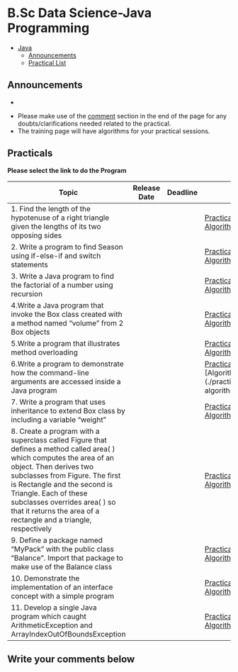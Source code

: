 # B.Sc Data Science-Java Programming

- [Java](#dsa-using-java)
  - [Announcements](#announcements)
  - [Practical List](#practicals)
  

## Announcements

<script>
  var countDownDate = new Date("Feb 20, 2023 09:30:00").getTime();
  var myfunc = setInterval(function() {
    var now = new Date().getTime();
    var timeleft = countDownDate - now;
        
    // Calculating the days, hours, minutes and seconds left
    var days = Math.floor(timeleft / (1000 * 60 * 60 * 24));
    var hours = Math.floor((timeleft % (1000 * 60 * 60 * 24)) / (1000 * 60 * 60));
    var minutes = Math.floor((timeleft % (1000 * 60 * 60)) / (1000 * 60));
    var seconds = Math.floor((timeleft % (1000 * 60)) / 1000);

    var lastDate = new Date("Feb 24, 2023 12:45:00");

    if(now<countDownDate){
      document.getElementById("time").innerHTML = 'The Training starts in ' + days + ' days ' + hours + ' hours ' + minutes + ' minutes ' + seconds + ' seconds <br /> <br />';
    } else if(now>=countDownDate && now<=lastDate){
      document.getElementById("time").innerHTML = 'The Training is LIVE! <br /> <br />';
    } else if(now>lastDate){
      document.getElementById("time").innerHTML = 'The Training is COMPLETED! <br /> <br />';
    }

  },1000);
</script>

<div>
  <ul>
    <li id='time'></li>
  </ul>
</div>

- Please make use of the [comment](#write-your-comments-below) section in the end of the page for any doubts/clarifications needed related to the practical.
- The training page will have algorithms for your practical sessions.


## Practicals

**Please select the link to do the Program**



| Topic                                                                                        | Release Date | Deadline             | Link                                                                                                                     |
| -------------------------------------------------------------------------------------------- | ------------ | -------------------- | ------------------------------------------------------------------------------------------------------------------------ |
| 1.	Find the length of the hypotenuse of a right triangle given the lengths of its two opposing sides        |   |  | [Practical 1](https://classroom.github.com/a/XRyyXu1t) / [Algorithm/Pseudocode](./practical-algorithms/algorithm-1.md)   |
| 2.	Write a program to find Season using if-else-if and switch statements                                  |   |  | [Practical 2](https://classroom.github.com/a/QqstL6mr) / [Algorithm/Pseudocode](./practical-algorithms/algorithm-2.md)   |
| 3. Write a Java program to find the factorial of a number using recursion   |   |  | [Practical 3](https://classroom.github.com/a/7MJvCR8I) / [Algorithm/Pseudocode](./practical-algorithms/algorithm-3.md)   |
| 4.Write a Java program that invoke the Box class created with a method named “volume” from 2 Box objects                |  |   | [Practical 4](https://classroom.github.com/a/3ICxrNvq) / [Algorithm/Pseudocode](./practical-algorithms/algorithm-4.md)   |
| 5.Write a program that illustrates method overloading|   |  | [Practical 5](https://classroom.github.com/a/lNRRCkch) / [Algorithm/Pseudocode](./practical-algorithms/algorithm-5.md)   |
| 6.Write a program to demonstrate how the command-line arguments are accessed inside a Java program  |   |  | [Practical 6](https://classroom.github.com/a/-YpUCPUK) / [Algorithm/Pseudocode](./practical-algorithms/ algorithm-6.md)   |
| 7. Write a program that uses inheritance to extend Box class by including a variable “weight”                                   |   |  | [Practical 7](https://classroom.github.com/a/Y02sILAW) / [Algorithm/Pseudocode](./practical-algorithms/algorithm-7.md)   |
| 8. Create a program with a superclass called Figure that defines a method called area( ) which computes the area of an object. Then derives two subclasses from Figure. The first is Rectangle and the second is Triangle. Each of these subclasses overrides area( ) so that it returns the area of a rectangle and a triangle, respectively                                |   |  | [Practical 8](https://classroom.github.com/a/PKsk6R1Z) / [Algorithm/Pseudocode](./practical-algorithms/algorithm-8.md)   |
| 9. Define a package named “MyPack” with the public class “Balance”. Import that package to make use of the Balance class                                            |   |  | [Practical 9](https://classroom.github.com/a/rQHnRTSS) / [Algorithm/Pseudocode](./practical-algorithms/algorithm-9.md)   |
| 10. Demonstrate the implementation of an interface concept with a simple program                                             |   |  | [Practical 10](https://classroom.github.com/a/ZHQNMk3T) / [Algorithm/Pseudocode](./practical-algorithms/algorithm-10.md) |
| 11.	Develop a single Java program which caught ArithmeticException and ArrayIndexOutOfBoundsException                                             |   |  | [Practical 10](https://classroom.github.com/a/ZHQNMk3T) / [Algorithm/Pseudocode](./practical-algorithms/algorithm-10.md) |






<!-- ## Pattern of the Test

| Section           | Questions    | Time    |
| ----------------- | ------------ | ------- |
| Programming Logic | 10 Questions | 15 Mins |
| Hands-On Coding   | 1 Question   | 15 Mins |
| Hands-On Coding   | 1 Questions  | 30 Mins | -->

## Write your comments below

<script 
        async
        src="https://utteranc.es/client.js"
        repo="RathnavelSubramaniam
              /DS-Java-2023-Batch"
        issue-term="title"
        theme="github-light"
        crossorigin="anonymous"
></script>
